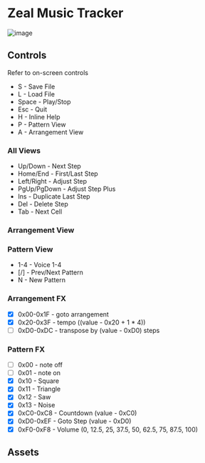 # Zeal Music Tracker

![image](https://github.com/user-attachments/assets/037b90cb-6120-4811-a9e0-d5cbb51b845d)

## Controls

Refer to on-screen controls

* S - Save File
* L - Load File
* Space - Play/Stop
* Esc - Quit
* H - Inline Help
* P - Pattern View
* A - Arrangement View

### All Views

* Up/Down - Next Step
* Home/End - First/Last Step
* Left/Right - Adjust Step
* PgUp/PgDown - Adjust Step Plus
* Ins - Duplicate Last Step
* Del - Delete Step
* Tab - Next Cell

### Arrangement View

### Pattern View

* 1-4 - Voice 1-4
* [/] - Prev/Next Pattern
* N - New Pattern

### Arrangement FX

* [X] 0x00-0x1F - goto arrangement
* [X] 0x20-0x3F - tempo ((value - 0x20 + 1 * 4))
* [ ] 0xD0-0xDC - transpose by (value - 0xD0) steps

### Pattern FX

* [ ] 0x00 - note off
* [ ] 0x01 - note on
* [X] 0x10 - Square
* [X] 0x11 - Triangle
* [X] 0x12 - Saw
* [X] 0x13 - Noise
* [X] 0xC0-0xC8 - Countdown (value - 0xC0)
* [X] 0xD0-0xEF - Goto Step (value - 0xD0)
* [X] 0xF0-0xF8 - Volume (0, 12.5, 25, 37.5, 50, 62.5, 75, 87.5, 100)

## Assets

